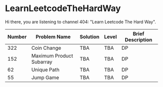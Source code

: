 # LearnLeetcodeTheHardWay
Hi there, you are listening to channel 404: "Learn Leetcode The Hard Way".

Number|Problem Name|Solution|Level|Brief Description
--|--|--|--|--|
322|Coin Change|TBA|TBA|DP
152|Maximum Product Subarray|TBA|TBA|DP
62|Unique Path|TBA|TBA|DP
55|Jump Game|TBA|TBA|DP
